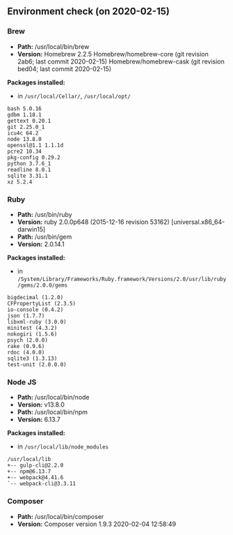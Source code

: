 ## Environment check (on 2020-02-15)


### Brew

- **Path:**    /usr/local/bin/brew
- **Version:** Homebrew 2.2.5
Homebrew/homebrew-core (git revision 2ab6; last commit 2020-02-15)
Homebrew/homebrew-cask (git revision bed04; last commit 2020-02-15)

**Packages installed:**
- in `/usr/local/Cellar/`, `/usr/local/opt/`

```
bash 5.0.16
gdbm 1.18.1
gettext 0.20.1
git 2.25.0_1
icu4c 64.2
node 13.8.0
openssl@1.1 1.1.1d
pcre2 10.34
pkg-config 0.29.2
python 3.7.6_1
readline 8.0.1
sqlite 3.31.1
xz 5.2.4
```


### Ruby

- **Path:**    /usr/bin/ruby
- **Version:** ruby 2.0.0p648 (2015-12-16 revision 53162) [universal.x86_64-darwin15]
- **Path:**    /usr/bin/gem
- **Version:** 2.0.14.1

**Packages installed:**
- in `/System/Library/Frameworks/Ruby.framework/Versions/2.0/usr/lib/ruby/gems/2.0.0/gems`

```
bigdecimal (1.2.0)
CFPropertyList (2.3.5)
io-console (0.4.2)
json (1.7.7)
libxml-ruby (3.0.0)
minitest (4.3.2)
nokogiri (1.5.6)
psych (2.0.0)
rake (0.9.6)
rdoc (4.0.0)
sqlite3 (1.3.13)
test-unit (2.0.0.0)
```


### Node JS

- **Path:**    /usr/local/bin/node
- **Version:** v13.8.0
- **Path:**    /usr/local/bin/npm
- **Version:** 6.13.7

**Packages installed:**
- in `/usr/local/lib/node_modules`

```
/usr/local/lib
+-- gulp-cli@2.2.0
+-- npm@6.13.7
+-- webpack@4.41.6
`-- webpack-cli@3.3.11
```


### Composer

- **Path:**    /usr/local/bin/composer
- **Version:** Composer version 1.9.3 2020-02-04 12:58:49
